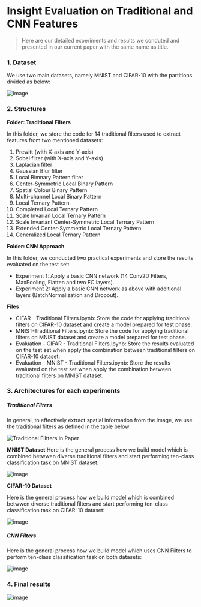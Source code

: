 # Insight Evaluation on Traditional and CNN Features

> Here are our detailed experiments and results we conduted and presented in our current paper with the same name as title. 

### 1. Dataset 
We use two main datasets, namely MNIST and CIFAR-10 with the partitions divided as below:


![image](https://user-images.githubusercontent.com/41055526/131259997-a1450bd1-db64-4c78-9797-5debc9071f6e.png)


### 2. Structures

**Folder: Traditional Filters**

In this folder, we store the code for 14 traditional filters used to extract features from two mentioned datasets: 
1. Prewitt (with X-axis and Y-axis)
2. Sobel filter (with X-axis and Y-axis)
3. Laplacian filter
4. Gaussian Blur filter
5. Local Bimnary Pattern filter
6. Center-Symmetric Local Binary Pattern
7. Spatial Colour Binary Pattern 
8. Multi-channel Local Binary Pattern 
9. Local Ternary Pattern 
10. Completed Local Ternary Pattern 
11. Scale Invarian Local Ternary Pattern 
12. Scale Invariant Center-Symmetric Local Ternary Pattern 
13. Extended Center-Symmetric Local Ternary Pattern
14. Generalized Local Ternary Pattern 

**Folder: CNN Approach**

In this folder, we conducted two practical experiments and store the results evaluated on the test set: 

* Experiment 1: Apply a basic CNN network (14 Conv2D Filters, MaxPooling, Flatten and two FC layers).
* Experiment 2: Apply a basic CNN network as above with additional layers (BatchNormalization and Dropout).

**Files**

* CIFAR - Traditional Filters.ipynb: Store the code for applying traditional filters on CIFAR-10 dataset and create a model prepared for test phase. 
* MNIST-Traditional Filters.ipynb: Store the code for applying traditional filters on MNIST dataset and create a model prepared for test phase.
* Evaluation - CIFAR - Traditional Filters.ipynb: Store the results evaluated on the test set when apply the combination between traditional filters on CIFAR-10 dataset. 
* Evaluation - MNIST - Traditional Filters.ipynb: Store the results evaluated on the test set when apply the combination between traditional filters on MNIST dataset. 

### 3. Architectures for each experiments

##### Traditional Filters

In general, to effectively extract spatial information from the image, we use the traditional filters as defined in the table below: 

![Traditional Filtters in Paper](https://user-images.githubusercontent.com/41055526/139260658-159cff50-e6cd-42bc-abc9-3c854f601ed1.png)

**MNIST Dataset**
Here is the general process how we build model which is combined betwwen diverse traditional filters and start performing ten-class classification task on MNIST dataset:

![image](https://user-images.githubusercontent.com/41055526/131260220-aaf1eedb-eb5d-449b-845e-69a97b40fd5d.png)

**CIFAR-10 Dataset**

Here is the general process how we build model which is combined betwwen diverse traditional filters and start performing ten-class classification task on CIFAR-10 dataset:

![image](https://user-images.githubusercontent.com/41055526/131260239-0938b9f6-124b-4dea-8dc6-d9956a8f8606.png)

##### CNN Filters
Here is the general process how we build model which uses CNN Filters to perform ten-class classification task on both datasets:

![image](https://user-images.githubusercontent.com/41055526/131260267-d6ebedb0-5a9e-44b1-a9b0-09a5b5fa4ef0.png)


### 4. Final results

![image](https://user-images.githubusercontent.com/41055526/131260049-cd70f703-08f0-4bce-afb9-88fff01b18eb.png)

